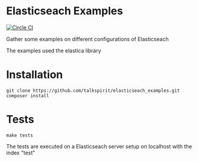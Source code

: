 # Elasticseach Examples

[![Circle CI](https://circleci.com/gh/talkspirit/elasticseach_examples.svg?style=svg)](https://circleci.com/gh/talkspirit/elasticseach_examples)

Gather some examples on different configurations of Elasticseach

The examples used the elastica library

# Installation

    git clone https://github.com/talkspirit/elasticseach_examples.git
    composer install

# Tests

    make tests

The tests are executed on a Elasticseach server setup on localhost with the index "test"
